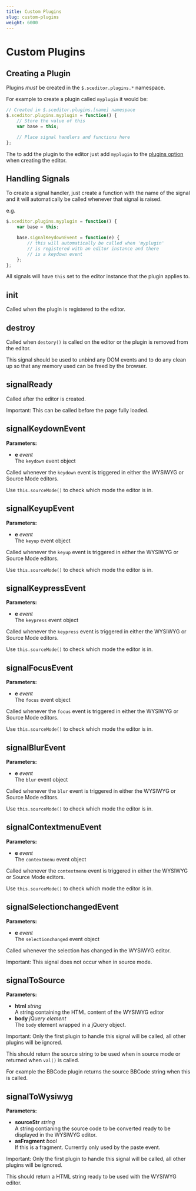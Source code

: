 ```yaml
---
title: Custom Plugins
slug: custom-plugins
weight: 6000
---
```


# Custom Plugins <a id="custom-plugins"></a>


## Creating a Plugin <a id="creating"></a>

Plugins *must* be created in the `$.sceditor.plugins.*` namespace.

For example to create a plugin called `myplugin` it would be:

```js
// Created in $.sceditor.plugins.[name] namespace
$.sceditor.plugins.myplugin = function() {
	// Store the value of this
	var base = this;

	// Place signal handlers and functions here
};
```

The to add the plugin to the editor just add `myplugin` to the [plugins option](/documentation/options/#plugins) when creating the editor.


## Handling Signals <a id="handling-signals"></a>

To create a signal handler, just create a function with the name of the signal and it will automatically be called whenever that signal is raised.

e.g.

```js
$.sceditor.plugins.myplugin = function() {
	var base = this;

	base.signalKeydownEvent = function(e) {
		// this will automatically be called when 'myplugin'
		// is registered with an editor instance and there
		// is a keydown event
	};
};
```

All signals will have `this` set to the editor instance that the plugin applies to.


## init <a id="init"></a>

Called when the plugin is registered to the editor.


## destroy <a id="destroy"></a>

Called when `destory()` is called on the editor or the plugin is removed from the editor.

This signal should be used to unbind any DOM events and to do any clean up so that any memory used can be freed by the browser.


## signalReady <a id="signalReady"></a>

Called after the editor is created.

<span class="Label Label--important">Important:</span> This can be called before the page fully loaded.


## signalKeydownEvent <a id="signalKeydownEvent"></a>

**Parameters:**

 * **e** *event*  
   The `keydown` event object

Called whenever the `keydown` event is triggered in either the WYSIWYG or Source Mode editors.

Use `this.sourceMode()` to check which mode the editor is in.


## signalKeyupEvent <a id="signalKeyupEvent"></a>

**Parameters:**

 * **e** *event*  
   The `keyup` event object

Called whenever the `keyup` event is triggered in either the WYSIWYG or Source Mode editors.

Use `this.sourceMode()` to check which mode the editor is in.


## signalKeypressEvent <a id="signalKeypressEvent"></a>

**Parameters:**

 * **e** *event*  
   The `keypress` event object

Called whenever the `keypress` event is triggered in either the WYSIWYG or Source Mode editors.

Use `this.sourceMode()` to check which mode the editor is in.


## signalFocusEvent <a id="signalFocusEvent"></a>

**Parameters:**

 * **e** *event*  
   The `focus` event object

Called whenever the `focus` event is triggered in either the WYSIWYG or Source Mode editors.

Use `this.sourceMode()` to check which mode the editor is in.


## signalBlurEvent <a id="signalBlurEvent"></a>

**Parameters:**

 * **e** *event*  
   The `blur` event object

Called whenever the `blur` event is triggered in either the WYSIWYG or Source Mode editors.

Use `this.sourceMode()` to check which mode the editor is in.


## signalContextmenuEvent <a id="signalContextmenuEvent"></a>

**Parameters:**

 * **e** *event*  
   The `contextmenu` event object

Called whenever the `contextmenu` event is triggered in either the WYSIWYG or Source Mode editors.

Use `this.sourceMode()` to check which mode the editor is in.


## signalSelectionchangedEvent <a id="signalSelectionchangedEvent"></a>

**Parameters:**

 * **e** *event*  
   The `selectionchanged` event object

Called whenever the selection has changed in the WYSIWYG editor.

<span class="Label Label--important">Important:</span> This signal does not occur when in source mode.


## signalToSource <a id="signalToSource"></a>

**Parameters:**

 * **html** *string*  
   A string containing the HTML content of the WYSIWYG editor
 * **body** *jQuery element*  
   The `body` element wrapped in a jQuery object.

<span class="Label Label--important">Important:</span> Only the first plugin to handle this signal will be called, all other plugins will be ignored.

This should return the source string to be used when in source mode or returned when `val()` is called.

For example the BBCode plugin returns the source BBCode string when this is called.


## signalToWysiwyg <a id="signalToWysiwyg"></a>

**Parameters:**

 * **sourceStr** *string*  
   A string contianing the source code to be converted ready to be displayed in the WYSIWYG editor.
 * **asFragment** *bool*  
   If this is a fragment. Currently only used by the paste event.

<span class="Label Label--important">Important:</span> Only the first plugin to handle this signal will be called, all other plugins will be ignored.

This should return a HTML string ready to be used with the WYSIWYG editor.


